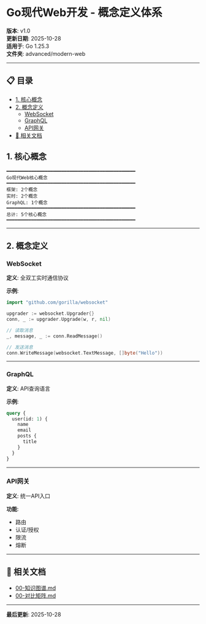 # Go现代Web开发 - 概念定义体系

**版本**: v1.0  
**更新日期**: 2025-10-28  
**适用于**: Go 1.25.3  
**文件夹**: advanced/modern-web

---

## 📋 目录


- [1. 核心概念](#1-核心概念)
- [2. 概念定义](#2-概念定义)
  - [WebSocket](#websocket)
  - [GraphQL](#graphql)
  - [API网关](#api网关)
- [🔗 相关文档](#-相关文档)

## 1. 核心概念

```text
━━━━━━━━━━━━━━━━━━━━━━━━━━━━━━━━━━━━━━━━━━━━━━━
Go现代Web核心概念
━━━━━━━━━━━━━━━━━━━━━━━━━━━━━━━━━━━━━━━━━━━━━━━
框架: 2个概念
实时: 2个概念
GraphQL: 1个概念
━━━━━━━━━━━━━━━━━━━━━━━━━━━━━━━━━━━━━━━━━━━━━━━
总计: 5个核心概念
━━━━━━━━━━━━━━━━━━━━━━━━━━━━━━━━━━━━━━━━━━━━━━━
```

---

## 2. 概念定义

### WebSocket

**定义**: 全双工实时通信协议

**示例**:
```go
import "github.com/gorilla/websocket"

upgrader := websocket.Upgrader{}
conn, _ := upgrader.Upgrade(w, r, nil)

// 读取消息
_, message, _ := conn.ReadMessage()

// 发送消息
conn.WriteMessage(websocket.TextMessage, []byte("Hello"))
```

---

### GraphQL

**定义**: API查询语言

**示例**:
```graphql
query {
  user(id: 1) {
    name
    email
    posts {
      title
    }
  }
}
```

---

### API网关

**定义**: 统一API入口

**功能**:
- 路由
- 认证/授权
- 限流
- 熔断

---

## 🔗 相关文档

- [00-知识图谱.md](./00-知识图谱.md)
- [00-对比矩阵.md](./00-对比矩阵.md)

---

**最后更新**: 2025-10-28

